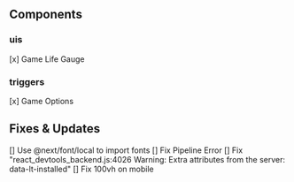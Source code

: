 ## Components

### uis

[x] Game Life Gauge

### triggers

[x] Game Options

## Fixes & Updates

[] Use @next/font/local to import fonts
[] Fix Pipeline Error
[] Fix "react_devtools_backend.js:4026 Warning: Extra attributes from the server: data-lt-installed"
[] Fix 100vh on mobile
